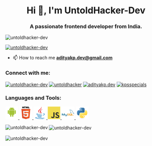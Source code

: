 

<h1 align="center">Hi 👋, I'm UntoldHacker-Dev</h1>
<h3 align="center">A passionate frontend developer from India.</h3>

<p align="left"> <img src="https://komarev.com/ghpvc/?username=untoldhacker-dev&label=Profile%20views&color=0e75b6&style=flat" alt="untoldhacker-dev" /> </p>

<p align="left"> <a href="https://github.com/ryo-ma/github-profile-trophy"><img src="https://github-profile-trophy.vercel.app/?username=untoldhacker-dev" alt="untoldhacker-dev" /></a> </p>

<!-- <p align="left"> <a href="https://twitter.com/untoldhacker" target="blank"><img src="https://img.shields.io/twitter/follow/untoldhacker?logo=twitter&style=for-the-badge" alt="untoldhacker" /></a> </p> -->

- 📫 How to reach me **adityakp.dev@gmail.com**


<h3 align="left">Connect with me:</h3>
<p align="left">
<a href="https://codepen.io/untoldhacker-dev" target="blank"><img align="center" src="https://raw.githubusercontent.com/rahuldkjain/github-profile-readme-generator/master/src/images/icons/Social/codepen.svg" alt="untoldhacker-dev" height="30" width="40" /></a>
<a href="https://twitter.com/untoldhacker" target="blank"><img align="center" src="https://raw.githubusercontent.com/rahuldkjain/github-profile-readme-generator/master/src/images/icons/Social/twitter.svg" alt="untoldhacker" height="30" width="40" /></a>
<a href="https://instagram.com/adityakp.dev" target="blank"><img align="center" src="https://raw.githubusercontent.com/rahuldkjain/github-profile-readme-generator/master/src/images/icons/Social/instagram.svg" alt="adityakp.dev" height="30" width="40" /></a>
<a href="https://www.youtube.com/c/kpsspecials" target="blank"><img align="center" src="https://raw.githubusercontent.com/rahuldkjain/github-profile-readme-generator/master/src/images/icons/Social/youtube.svg" alt="kpsspecials" height="30" width="40" /></a>
</p>

<h3 align="left">Languages and Tools:</h3>
<p align="left"> <a href="https://developer.android.com" target="_blank"> <img src="https://raw.githubusercontent.com/devicons/devicon/master/icons/android/android-original-wordmark.svg" alt="android" width="40" height="40"/> </a> <a href="https://www.w3.org/html/" target="_blank"> <img src="https://raw.githubusercontent.com/devicons/devicon/master/icons/html5/html5-original-wordmark.svg" alt="html5" width="40" height="40"/> </a> <a href="https://www.java.com" target="_blank"> <img src="https://raw.githubusercontent.com/devicons/devicon/master/icons/java/java-original.svg" alt="java" width="40" height="40"/> </a> <a href="https://developer.mozilla.org/en-US/docs/Web/JavaScript" target="_blank"> <img src="https://raw.githubusercontent.com/devicons/devicon/master/icons/javascript/javascript-original.svg" alt="javascript" width="40" height="40"/> </a> <a href="https://www.mysql.com/" target="_blank"> <img src="https://raw.githubusercontent.com/devicons/devicon/master/icons/mysql/mysql-original-wordmark.svg" alt="mysql" width="40" height="40"/> </a> <a href="https://www.python.org" target="_blank"> <img src="https://raw.githubusercontent.com/devicons/devicon/master/icons/python/python-original.svg" alt="python" width="40" height="40"/> </a> </p>

<p><img align="left" src="https://github-readme-stats.vercel.app/api/top-langs?username=untoldhacker-dev&show_icons=true&locale=en&layout=compact" alt="untoldhacker-dev" /></p>

<p>&nbsp;<img align="center" src="https://github-readme-stats.vercel.app/api?username=untoldhacker-dev&show_icons=true&locale=en" alt="untoldhacker-dev" /></p>

<p><img align="center" src="https://github-readme-streak-stats.herokuapp.com/?user=untoldhacker-dev&" alt="untoldhacker-dev" /></p>

